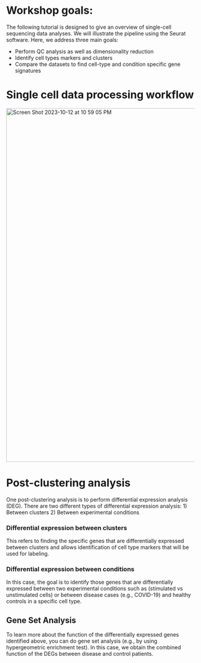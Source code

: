 # Workshop goals:

The following tutorial is designed to give an overview of single-cell sequencing data analyses. We will illustrate the pipeline using the Seurat software. 
Here, we address three main goals:
  - Perform QC analysis as well as dimensionality reduction
  - Identify cell types markers and clusters 
  - Compare the datasets to find cell-type and condition specific gene signatures


# Single cell data processing workflow

<img width="943" alt="Screen Shot 2023-10-12 at 10 59 05 PM" src="https://github.com/gamazonlab/IGESWorkshop2023/assets/59617853/5f93b165-6568-42da-b7ce-84304ed8fb4b">

# Post-clustering analysis
One post-clustering analysis is to perform differential expression analysis (DEG).
There are two different types of differential expression analysis:
      1) Between clusters
      2) Between experimental conditions

### Differential expression between clusters
This refers to finding the specific genes that are differentially expressed between clusters and allows identification of cell type markers that will be used for labeling.

### Differential expression between conditions
In this case, the goal is to identify those genes that are differentially expressed between two experimental conditions such as (stimulated vs unstimulated cells) or between disease cases (e.g., COVID-19) and healthy controls in a specific cell type. 

## Gene Set Analysis
To learn more about the function of the differentially expressed genes identified above, you can do gene set analysis (e.g., by using hypergeometric enrichment test). In this case, we obtain the combined function of the DEGs between disease and control patients. 


